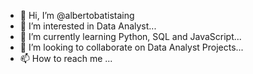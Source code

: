- 👋 Hi, I’m @albertobatistaing
- 👀 I’m interested in Data Analyst...
- 🌱 I’m currently learning Python, SQL and JavaScript...
- 💞️ I’m looking to collaborate on Data Analyst Projects...
- 📫 How to reach me ...

<!---
albertobatistaing/albertobatistaing is a ✨ special ✨ repository because its `README.md` (this file) appears on your GitHub profile.
You can click the Preview link to take a look at your changes.
--->
